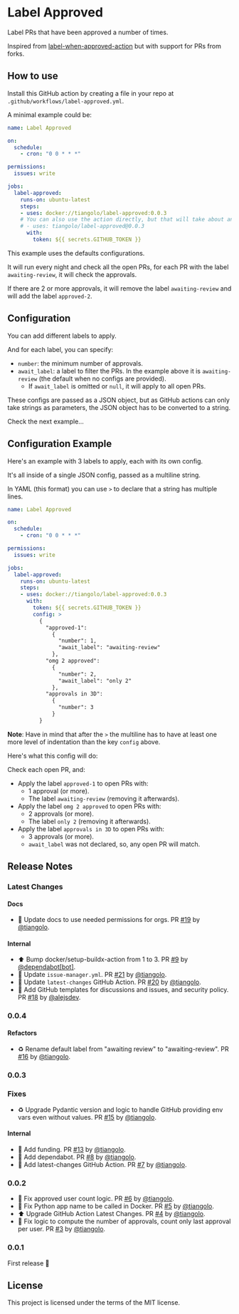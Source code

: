 # Label Approved

Label PRs that have been approved a number of times.

Inspired from [label-when-approved-action](https://github.com/abinoda/label-when-approved-action) but with support for PRs from forks.

## How to use

Install this GitHub action by creating a file in your repo at `.github/workflows/label-approved.yml`.

A minimal example could be:

```YAML
name: Label Approved

on:
  schedule:
    - cron: "0 0 * * *"

permissions:
  issues: write

jobs:
  label-approved:
    runs-on: ubuntu-latest
    steps:
    - uses: docker://tiangolo/label-approved:0.0.3
    # You can also use the action directly, but that will take about an extra minute:
    # - uses: tiangolo/label-approved@0.0.3
      with:
        token: ${{ secrets.GITHUB_TOKEN }}
```

This example uses the defaults configurations.

It will run every night and check all the open PRs, for each PR with the label `awaiting-review`, it will check the approvals.

If there are 2 or more approvals, it will remove the label `awaiting-review` and will add the label `approved-2`.

## Configuration

You can add different labels to apply.

And for each label, you can specify:

* `number`: the minimum number of approvals.
* `await_label`: a label to filter the PRs. In the example above it is `awaiting-review` (the default when no configs are provided).
    * If `await_label` is omitted or `null`, it will apply to all open PRs.

These configs are passed as a JSON object, but as GitHub actions can only take strings as parameters, the JSON object has to be converted to a string.

Check the next example...

## Configuration Example

Here's an example with 3 labels to apply, each with its own config.

It's all inside of a single JSON config, passed as a multiline string.

In YAML (this format) you can use `>` to declare that a string has multiple lines.

```YAML
name: Label Approved

on:
  schedule:
    - cron: "0 0 * * *"

permissions:
  issues: write

jobs:
  label-approved:
    runs-on: ubuntu-latest
    steps:
    - uses: docker://tiangolo/label-approved:0.0.3
      with:
        token: ${{ secrets.GITHUB_TOKEN }}
        config: >
          {
            "approved-1":
              {
                "number": 1,
                "await_label": "awaiting-review"
              },
            "omg 2 approved":
              {
                "number": 2,
                "await_label": "only 2"
              },
            "approvals in 3D":
              {
                "number": 3
              }
          }
```

**Note**: Have in mind that after the `>` the multiline has to have at least one more level of indentation than the key `config` above.

Here's what this config will do:

Check each open PR, and:

* Apply the label `approved-1` to open PRs with:
    * 1 approval (or more).
    * The label `awaiting-review` (removing it afterwards).
* Apply the label `omg 2 approved` to open PRs with:
    * 2 approvals (or more).
    * The label `only 2` (removing it afterwards).
* Apply the label `approvals in 3D` to open PRs with:
    * 3 approvals (or more).
    * `await_label` was not declared, so, any open PR will match.

## Release Notes

### Latest Changes

#### Docs

* 📝 Update docs to use needed permissions for orgs. PR [#19](https://github.com/tiangolo/label-approved/pull/19) by [@tiangolo](https://github.com/tiangolo).

#### Internal

* ⬆ Bump docker/setup-buildx-action from 1 to 3. PR [#9](https://github.com/tiangolo/label-approved/pull/9) by [@dependabot[bot]](https://github.com/apps/dependabot).
* 👷 Update `issue-manager.yml`. PR [#21](https://github.com/tiangolo/label-approved/pull/21) by [@tiangolo](https://github.com/tiangolo).
* 👷 Update `latest-changes` GitHub Action. PR [#20](https://github.com/tiangolo/label-approved/pull/20) by [@tiangolo](https://github.com/tiangolo).
* 🔧 Add GitHub templates for discussions and issues, and security policy. PR [#18](https://github.com/tiangolo/label-approved/pull/18) by [@alejsdev](https://github.com/alejsdev).

### 0.0.4

#### Refactors

* ♻️ Rename default label from "awaiting review" to "awaiting-review". PR [#16](https://github.com/tiangolo/label-approved/pull/16) by [@tiangolo](https://github.com/tiangolo).

### 0.0.3

### Fixes

* ♻️ Upgrade Pydantic version and logic to handle GitHub providing env vars even without values. PR [#15](https://github.com/tiangolo/label-approved/pull/15) by [@tiangolo](https://github.com/tiangolo).

#### Internal

* 🔧 Add funding. PR [#13](https://github.com/tiangolo/label-approved/pull/13) by [@tiangolo](https://github.com/tiangolo).
* 👷 Add dependabot. PR [#8](https://github.com/tiangolo/label-approved/pull/8) by [@tiangolo](https://github.com/tiangolo).
* 👷 Add latest-changes GitHub Action. PR [#7](https://github.com/tiangolo/label-approved/pull/7) by [@tiangolo](https://github.com/tiangolo).

### 0.0.2

* 🐛 Fix approved user count logic. PR [#6](https://github.com/tiangolo/label-approved/pull/6) by [@tiangolo](https://github.com/tiangolo).
* 🐛 Fix Python app name to be called in Docker. PR [#5](https://github.com/tiangolo/label-approved/pull/5) by [@tiangolo](https://github.com/tiangolo).
* ⬆️ Upgrade GitHub Action Latest Changes. PR [#4](https://github.com/tiangolo/label-approved/pull/4) by [@tiangolo](https://github.com/tiangolo).
* 🐛 Fix logic to compute the number of approvals, count only last approval per user. PR [#3](https://github.com/tiangolo/label-approved/pull/3) by [@tiangolo](https://github.com/tiangolo).

### 0.0.1

First release 🎉

## License

This project is licensed under the terms of the MIT license.
